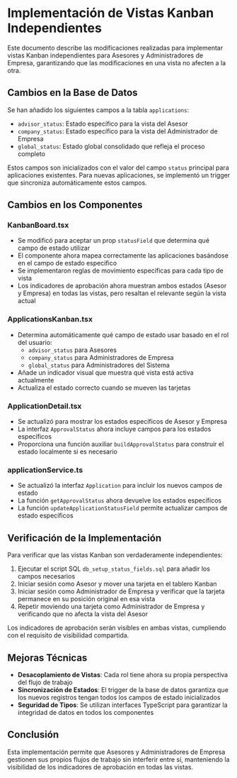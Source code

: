 # Implementación de Vistas Kanban Independientes

Este documento describe las modificaciones realizadas para implementar vistas Kanban independientes para Asesores y Administradores de Empresa, garantizando que las modificaciones en una vista no afecten a la otra.

## Cambios en la Base de Datos

Se han añadido los siguientes campos a la tabla `applications`:

- `advisor_status`: Estado específico para la vista del Asesor
- `company_status`: Estado específico para la vista del Administrador de Empresa
- `global_status`: Estado global consolidado que refleja el proceso completo

Estos campos son inicializados con el valor del campo `status` principal para aplicaciones existentes. Para nuevas aplicaciones, se implementó un trigger que sincroniza automáticamente estos campos.

## Cambios en los Componentes

### KanbanBoard.tsx

- Se modificó para aceptar un prop `statusField` que determina qué campo de estado utilizar
- El componente ahora mapea correctamente las aplicaciones basándose en el campo de estado específico
- Se implementaron reglas de movimiento específicas para cada tipo de vista
- Los indicadores de aprobación ahora muestran ambos estados (Asesor y Empresa) en todas las vistas, pero resaltan el relevante según la vista actual

### ApplicationsKanban.tsx

- Determina automáticamente qué campo de estado usar basado en el rol del usuario:
  - `advisor_status` para Asesores
  - `company_status` para Administradores de Empresa
  - `global_status` para Administradores del Sistema
- Añade un indicador visual que muestra qué vista está activa actualmente
- Actualiza el estado correcto cuando se mueven las tarjetas

### ApplicationDetail.tsx

- Se actualizó para mostrar los estados específicos de Asesor y Empresa
- La interfaz `ApprovalStatus` ahora incluye campos para los estados específicos
- Proporciona una función auxiliar `buildApprovalStatus` para construir el estado localmente si es necesario

### applicationService.ts

- Se actualizó la interfaz `Application` para incluir los nuevos campos de estado
- La función `getApprovalStatus` ahora devuelve los estados específicos
- La función `updateApplicationStatusField` permite actualizar campos de estado específicos

## Verificación de la Implementación

Para verificar que las vistas Kanban son verdaderamente independientes:

1. Ejecutar el script SQL `db_setup_status_fields.sql` para añadir los campos necesarios
2. Iniciar sesión como Asesor y mover una tarjeta en el tablero Kanban
3. Iniciar sesión como Administrador de Empresa y verificar que la tarjeta permanece en su posición original en esa vista
4. Repetir moviendo una tarjeta como Administrador de Empresa y verificando que no afecta la vista del Asesor

Los indicadores de aprobación serán visibles en ambas vistas, cumpliendo con el requisito de visibilidad compartida.

## Mejoras Técnicas

- **Desacoplamiento de Vistas**: Cada rol tiene ahora su propia perspectiva del flujo de trabajo
- **Sincronización de Estados**: El trigger de la base de datos garantiza que los nuevos registros tengan todos los campos de estado inicializados
- **Seguridad de Tipos**: Se utilizan interfaces TypeScript para garantizar la integridad de datos en todos los componentes

## Conclusión

Esta implementación permite que Asesores y Administradores de Empresa gestionen sus propios flujos de trabajo sin interferir entre sí, manteniendo la visibilidad de los indicadores de aprobación en todas las vistas. 